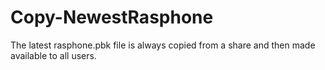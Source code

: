 # Copy-NewestRasphone
The latest rasphone.pbk file is always copied from a share and then made available to all users.
